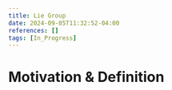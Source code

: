 ```yaml
---
title: Lie Group
date: 2024-09-05T11:32:52-04:00
references: []
tags: [In_Progress]
---
```


# Motivation & Definition
